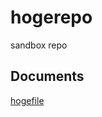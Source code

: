 hogerepo
========
sandbox repo

Documents
---------
[hogefile](https://raw.githubusercontent.com/hisaharu/hogerepo/master/hoge)

